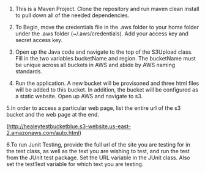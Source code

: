 1. This is a Maven Project. Clone the repository and run maven clean install to pull down all of the needed dependencies.

2. To Begin, move the credentials file in the .aws folder to your home folder under the .aws folder (~/.aws/credentials). Add your access key and secret access key.

3. Open up the Java code and navigate to the top of the S3Upload class. Fill in the two variables bucketName and region. The bucketName must be unique across all buckets in AWS and abide by AWS naming standards.

4. Run the application. A new bucket will be provisoned and three html files will be added to this bucket. In addition, the bucket will be configured as a static website. Open up AWS and navigate to s3.

5.In order to access a particular web page, list the entire url of the s3 bucket and the web page at the end.

(http://healeytestbucketblue.s3-website.us-east-2.amazonaws.com/auto.html)

6.To run Junit Testing, provide the full url of the site you are testing for in the test class, as well as the text you are wishing to test, and run the test from the JUnit test package. Set the URL variable in the JUnit class. Also set the testText variable for which text you are testing.
